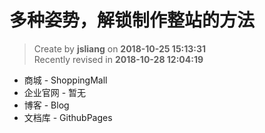 多种姿势，解锁制作整站的方法
===
 
> Create by **jsliang** on **2018-10-25 15:13:31**  
> Recently revised in **2018-10-28 12:04:19**

* 商城 - ShoppingMall
* 企业官网 - 暂无
* 博客 - Blog
* 文档库 - GithubPages
